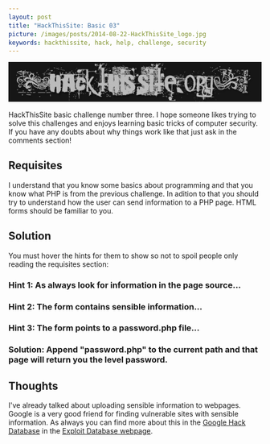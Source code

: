 ```yaml
---
layout: post
title: "HackThisSite: Basic 03"
picture: /images/posts/2014-08-22-HackThisSite_logo.jpg
keywords: hackthissite, hack, help, challenge, security
---
```


![hackthissitelogo](/images/posts/2014-08-22-HackThisSite_logo.jpg "HackThisSite logo")

HackThisSite basic challenge number three. I hope someone likes trying to solve this challenges and enjoys learning basic tricks of computer security. If you have any doubts about why things work like that just ask in 
the comments section!

<!--more-->

## Requisites

I understand that you know some basics about programming and that you know what PHP is from the previous challenge. In adition to that you should try to understand how the user can send information to a PHP page. HTML 
forms should be familiar to you.


## Solution

You must hover the hints for them to show so not to spoil people only reading the requisites section:

<h3 class="spoiler">Hint 1: <span>As always look for information in the page source...</span></h3>
<h3 class="spoiler">Hint 2: <span>The form contains sensible information...</span></h3>
<h3 class="spoiler">Hint 3: <span>The form points to a password.php file...</span></h3>
<h3 class="spoiler">Solution: <span>Append "password.php" to the current path and that page will return you the level password.</span></h3>


## Thoughts

I've already talked about uploading sensible information to webpages. Google is a very good friend for finding vulnerable sites with sensible information. As always you can find more about this in the [Google Hack 
Database](http://www.exploit-db.com/google-dorks/7/) in the [Exploit Database webpage](http://www.exploit-db.com/).
